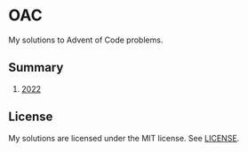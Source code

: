 # OAC
My solutions to Advent of Code problems.

## Summary

1. [2022](./2022/)

## License
My solutions are licensed under the MIT license. See [LICENSE](LICENSE).
